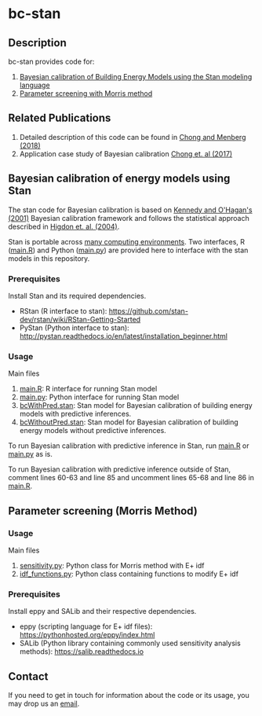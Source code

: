 # bc-stan

## Description
bc-stan provides code for:

1. [Bayesian calibration of Building Energy Models using the Stan modeling language](#Bayesian-calibration-of-energy-models-using-Stan)
2. [Parameter screening with Morris method](#Parameter-screening-(Morris-Method))

## Related Publications
1. Detailed description of this code can be found in [Chong and Menberg (2018)](https://doi.org/10.1016/j.enbuild.2018.06.028)
2. Application case study of Bayesian calibration [Chong et. al (2017)](https://doi.org/10.1016/j.enbuild.2017.08.069)

## Bayesian calibration of energy models using Stan

The stan code for Bayesian calibration is based on [Kennedy and O'Hagan's (2001)](http://onlinelibrary.wiley.com/doi/10.1111/1467-9868.00294) Bayesian calibration framework and follows the statistical approach described in [Higdon et. al. (2004)](http://epubs.siam.org/doi/abs/10.1137/S1064827503426693).

Stan is portable across [many computing environments](http://mc-stan.org/users/interfaces/). Two interfaces, R ([main.R](https://github.com/adChong/bc-stan/blob/master/src/main.R)) and Python ([main.py](https://github.com/adChong/bc-stan/blob/master/src/main.py)) are provided here to interface with the stan models in this repository.

### Prerequisites

Install Stan and its required dependencies.
* RStan (R interface to stan): https://github.com/stan-dev/rstan/wiki/RStan-Getting-Started
* PyStan (Python interface to stan): http://pystan.readthedocs.io/en/latest/installation_beginner.html

### Usage

Main files
1. [main.R](https://github.com/adChong/bc-stan/blob/master/src/main.R): R interface for running Stan model
2. [main.py](https://github.com/adChong/bc-stan/blob/master/src/main.py): Python interface for running Stan model
3. [bcWithPred.stan](https://github.com/adChong/bc-stan/blob/master/src/bcWithPred.R): Stan model for Bayesian calibration of building energy models with predictive inferences.
4. [bcWithoutPred.stan](https://github.com/adChong/bc-stan/blob/master/src/bcWithoutPred.R): Stan model for Bayesian calibration of building energy models without predictive inferences.

To run Bayesian calibration with predictive inference in Stan, run [main.R](https://github.com/adChong/bc-stan/blob/master/src/main.R) or [main.py](https://github.com/adChong/bc-stan/blob/master/src/main.py) as is.

To run Bayesian calibration with predictive inference outside of Stan, comment lines 60-63 and line 85 and uncomment lines 65-68 and line 86 in [main.R](https://github.com/adChong/bc-stan/blob/master/src/main.R).

## Parameter screening (Morris Method)



### Usage

Main files
1. [sensitivity.py](https://github.com/adChong/bc-stan/blob/master/src/sensitivity.py): Python class for Morris method with E+ idf
2. [idf_functions.py](https://github.com/adChong/bc-stan/blob/master/src/idf_functions.py): Python class containing functions to modify E+ idf


### Prerequisites

Install eppy and SALib and their respective dependencies.
* eppy (scripting language for E+ idf files): https://pythonhosted.org/eppy/index.html
* SALib (Python library containing commonly used sensitivity analysis methods): https://salib.readthedocs.io

## Contact

If you need to get in touch for information about the code or its usage, you may drop us an [email](mailto:bdgczma@nus.edu.sg).






